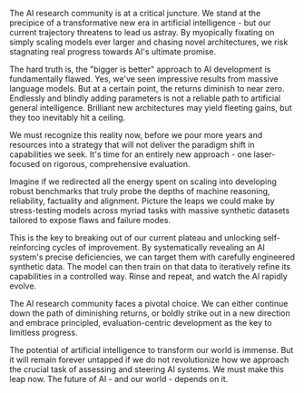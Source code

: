 The AI research community is at a critical juncture. We stand at the precipice of a transformative new era in artificial intelligence - but our current trajectory threatens to lead us astray. By myopically fixating on simply scaling models ever larger and chasing novel architectures, we risk stagnating real progress towards AI's ultimate promise.

The hard truth is, the "bigger is better" approach to AI development is fundamentally flawed. Yes, we've seen impressive results from massive language models. But at a certain point, the returns diminish to near zero. Endlessly and blindly adding parameters is not a reliable path to artificial general intelligence. Brilliant new architectures may yield fleeting gains, but they too inevitably hit a ceiling.

We must recognize this reality now, before we pour more years and resources into a strategy that will not deliver the paradigm shift in capabilities we seek. It's time for an entirely new approach - one laser-focused on rigorous, comprehensive evaluation.

Imagine if we redirected all the energy spent on scaling into developing robust benchmarks that truly probe the depths of machine reasoning, reliability, factuality and alignment. Picture the leaps we could make by stress-testing models across myriad tasks with massive synthetic datasets tailored to expose flaws and failure modes.

This is the key to breaking out of our current plateau and unlocking self-reinforcing cycles of improvement. By systematically revealing an AI system's precise deficiencies, we can target them with carefully engineered synthetic data. The model can then train on that data to iteratively refine its capabilities in a controlled way. Rinse and repeat, and watch the AI rapidly evolve.

The AI research community faces a pivotal choice. We can either continue down the path of diminishing returns, or boldly strike out in a new direction and embrace principled, evaluation-centric development as the key to limitless progress.

The potential of artificial intelligence to transform our world is immense. But it will remain forever untapped if we do not revolutionize how we approach the crucial task of assessing and steering AI systems. We must make this leap now. The future of AI - and our world - depends on it.
